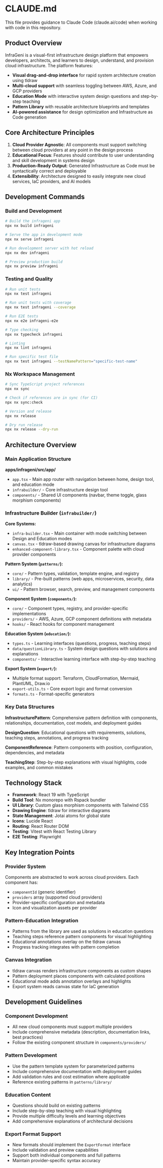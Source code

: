 # CLAUDE.md

This file provides guidance to Claude Code (claude.ai/code) when working with code in this repository.

## Product Overview

InfraGeni is a visual-first infrastructure design platform that empowers developers, architects, and learners to design, understand, and provision cloud infrastructure. The platform features:

- **Visual drag-and-drop interface** for rapid system architecture creation using tldraw
- **Multi-cloud support** with seamless toggling between AWS, Azure, and GCP providers
- **Education Mode** with interactive system design questions and step-by-step teaching
- **Pattern Library** with reusable architecture blueprints and templates
- **AI-powered assistance** for design optimization and Infrastructure as Code generation

## Core Architecture Principles

1. **Cloud Provider Agnostic**: All components must support switching between cloud providers at any point in the design process
2. **Educational Focus**: Features should contribute to user understanding and skill development in systems design
3. **Production-Ready Output**: Generated Infrastructure as Code must be syntactically correct and deployable
4. **Extensibility**: Architecture designed to easily integrate new cloud services, IaC providers, and AI models

## Development Commands

### Build and Development
```bash
# Build the infrageni app
npx nx build infrageni

# Serve the app in development mode
npx nx serve infrageni

# Run development server with hot reload
npx nx dev infrageni

# Preview production build
npx nx preview infrageni
```

### Testing and Quality
```bash
# Run unit tests
npx nx test infrageni

# Run unit tests with coverage
npx nx test infrageni --coverage

# Run E2E tests
npx nx e2e infrageni-e2e

# Type checking
npx nx typecheck infrageni

# Linting
npx nx lint infrageni

# Run specific test file
npx nx test infrageni --testNamePattern="specific-test-name"
```

### Nx Workspace Management
```bash
# Sync TypeScript project references
npx nx sync

# Check if references are in sync (for CI)
npx nx sync:check

# Version and release
npx nx release

# Dry run release
npx nx release --dry-run
```

## Architecture Overview

### Main Application Structure

**apps/infrageni/src/app/**
- `app.tsx` - Main app router with navigation between home, design tool, and education mode
- `infrabuilder/` - Core infrastructure design tool
- `components/` - Shared UI components (navbar, theme toggle, glass morphism components)

### Infrastructure Builder (`infrabuilder/`)

**Core Systems:**
- `infra-builder.tsx` - Main container with mode switching between Design and Education modes
- `canvas.tsx` - tldraw-based drawing canvas for infrastructure diagrams
- `enhanced-component-library.tsx` - Component palette with cloud provider components

**Pattern System (`patterns/`):**
- `core/` - Pattern types, validation, template engine, and registry
- `library/` - Pre-built patterns (web apps, microservices, security, data analytics)
- `ui/` - Pattern browser, search, preview, and management components

**Component System (`components/`):**
- `core/` - Component types, registry, and provider-specific implementations
- `providers/` - AWS, Azure, GCP component definitions with metadata
- `hooks/` - React hooks for component management

**Education System (`education/`):**
- `types.ts` - Learning interfaces (questions, progress, teaching steps)
- `data/questionLibrary.ts` - System design questions with solutions and explanations
- `components/` - Interactive learning interface with step-by-step teaching

**Export System (`export/`):**
- Multiple format support: Terraform, CloudFormation, Mermaid, PlantUML, Draw.io
- `export-utils.ts` - Core export logic and format conversion
- `formats.ts` - Format-specific generators

### Key Data Structures

**InfrastructurePattern**: Comprehensive pattern definition with components, relationships, documentation, cost models, and deployment guides

**DesignQuestion**: Educational questions with requirements, solutions, teaching steps, annotations, and progress tracking

**ComponentReference**: Pattern components with position, configuration, dependencies, and metadata

**TeachingStep**: Step-by-step explanations with visual highlights, code examples, and common mistakes

## Technology Stack

- **Framework**: React 19 with TypeScript
- **Build Tool**: Nx monorepo with Rspack bundler
- **UI Library**: Custom glass morphism components with Tailwind CSS
- **Drawing Engine**: tldraw for interactive diagrams
- **State Management**: Jotai atoms for global state
- **Icons**: Lucide React
- **Routing**: React Router DOM
- **Testing**: Vitest with React Testing Library
- **E2E Testing**: Playwright

## Key Integration Points

### Provider System
Components are abstracted to work across cloud providers. Each component has:
- `componentId` (generic identifier)
- `providers` array (supported cloud providers)
- Provider-specific configuration and metadata
- Icon and visualization assets per provider

### Pattern-Education Integration
- Patterns from the library are used as solutions in education questions
- Teaching steps reference pattern components for visual highlighting
- Educational annotations overlay on the tldraw canvas
- Progress tracking integrates with pattern completion

### Canvas Integration
- tldraw canvas renders infrastructure components as custom shapes
- Pattern deployment places components with calculated positions
- Educational mode adds annotation overlays and highlights
- Export system reads canvas state for IaC generation

## Development Guidelines

### Component Development
- All new cloud components must support multiple providers
- Include comprehensive metadata (description, documentation links, best practices)
- Follow the existing component structure in `components/providers/`

### Pattern Development
- Use the pattern template system for parameterized patterns
- Include comprehensive documentation with deployment guides
- Add validation rules and cost estimation where applicable
- Reference existing patterns in `patterns/library/`

### Education Content
- Questions should build on existing patterns
- Include step-by-step teaching with visual highlighting
- Provide multiple difficulty levels and learning objectives
- Add comprehensive explanations of architectural decisions

### Export Format Support
- New formats should implement the `ExportFormat` interface
- Include validation and preview capabilities
- Support both individual components and full patterns
- Maintain provider-specific syntax accuracy
